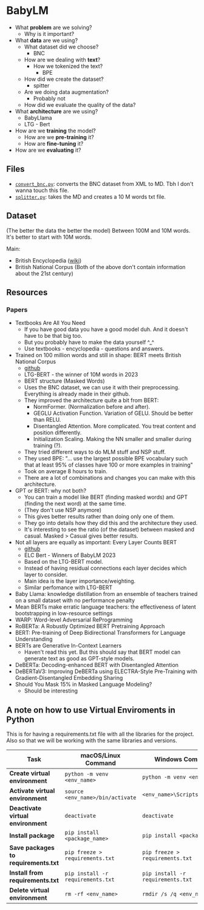# BabyLM

- What **problem** are we solving?
    - Why is it important?
- What **data** are we using?
    - What dataset did we choose?
        - BNC
    - How are we dealing with **text**?
        - How we tokenized the text?
            - BPE
    - How did we create the dataset?
        - spitter
    - Are we doing data augmentation?
        - Probably not
    - How did we evaluate the quality of the data?
- What **architecture** are we using?
    - BabyLlama
    - LTG - Bert
- How are we **training** the model?
    - How are we **pre-training** it?
    - How are **fine-tuning** it?
- How are we **evaluating** it?

## Files

- [`convert_bnc.py`](preprocessing/convert_bnc.py): converts the BNC dataset from XML to MD. Tbh I don't wanna touch this file.
- [`splitter.py`](preprocessing/splitter.py): takes the MD and creates a 10 M words txt file.

## Dataset 

(The better the data the better the model)
Between 100M and 10M words. It's better to start with 10M words.

Main:
- British Encyclopedia ([wiki](https://en.wikisource.org/wiki/1911_Encyclop%C3%A6dia_Britannica))
- British National Corpus
(Both of the above don't contain information about the 21st century)

## Resources

### Papers

- Textbooks Are All You Need
    - If you have good data you have a good model duh. And it doesn't have to be that big too.
    - But you probably have to make the data yourself ^_^
    - Use textbooks - encyclopedia - questions and answers.
- Trained on 100 million words and still in shape: BERT meets British National Corpus
    - [github](https://github.com/ltgoslo/ltg-bert)
    - LTG-BERT - the winner of 10M words in 2023
    - BERT structure (Masked Words)
    - Uses the BNC dataset, we can use it with their preprocessing. Everything is already made in their github.
    - They improved the architecture quite a bit from BERT:
        - NormFormer. (Normalization before and after).
        - GEGLU Activation Function. Variation of GELU. Should be better than RELU.
        - Disentangled Attention. More complicated. You treat content and position differently. 
        - Initialization Scaling. Making the NN smaller and smaller during training (?).
    - They tried different ways to do MLM stuff and NSP stuff.
    - They used BPE: "... use the largest possible BPE vocabulary such that at least 95% of classes have 100 or more examples in training"
    - Took on average 8 hours to train.
    - There are a lot of combinations and changes you can make with this architecture.
- GPT or BERT: why not both?
    - You can train a model like BERT (finding masked words) and GPT (finding the next word) at the same time.
    - (They don't use NSP anymore) 
    - This gives better results rather than doing only one of them.
    - They go into details how they did this and the architecture they used.
    - It's interesting to see the ratio (of the dataset) between masked and casual. Masked > Casual gives better results.
- Not all layers are equally as important: Every Layer Counts BERT
    - [github](https://github.com/ltgoslo/elc-bert)
    - ELC Bert - Winners of BabyLM 2023
    - Based on the LTG-BERT model.
    - Instead of having residual connections each layer decides which layer to consider.
    - Main idea is the layer importance/weighting.
    - Similar perfomance with LTG-BERT
- Baby Llama: knowledge distillation from an ensemble of teachers trained on a small dataset with no performance penalty
- Mean BERTs make erratic language teachers: the effectiveness of latent bootstrapping in low-resource settings
- WARP: Word-level Adversarial ReProgramming
- RoBERTa: A Robustly Optimized BERT Pretraining Approach
- BERT: Pre-training of Deep Bidirectional Transformers for Language Understanding
- BERTs are Generative In-Context Learners
    - Haven't read this yet. But this should say that BERT model can generate text as good as GPT-style models.
- DeBERTa: Decoding-enhanced BERT with Disentangled Attention
- DeBERTaV3: Improving DeBERTa using ELECTRA-Style Pre-Training with Gradient-Disentangled Embedding Sharing
- Should You Mask 15% in Masked Language Modeling?
    - Should be interesting

## A note on how to use Virtual Enviroments in Python

This is for having a requirements.txt file with all the libraries for the project. Also so that we will be working with the same libraries and versions.

| Task                                  | macOS/Linux Command                       | Windows Command                  |
|---------------------------------------|-------------------------------------------|----------------------------------|
| **Create virtual environment**        | `python -m venv <env_name>`               | `python -m venv <env_name>`      |
| **Activate virtual environment**      | `source <env_name>/bin/activate`          | `<env_name>\Scripts\activate`    |
| **Deactivate virtual environment**    | `deactivate`                              | `deactivate`                     |
| **Install package**                   | `pip install <package_name>`              | `pip install <package_name>`     |
| **Save packages to requirements.txt** | `pip freeze > requirements.txt`           | `pip freeze > requirements.txt`  |
| **Install from requirements.txt**     | `pip install -r requirements.txt`         | `pip install -r requirements.txt`|
| **Delete virtual environment**        | `rm -rf <env_name>`                       | `rmdir /s /q <env_name>`         |

